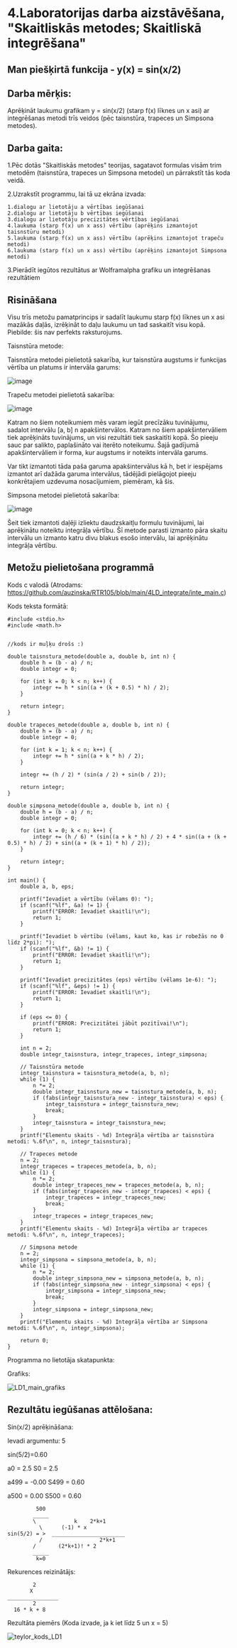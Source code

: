 # 4.Laboratorijas darba aizstāvēšana, "Skaitliskās metodes; Skaitliskā integrēšana"


## Man piešķirtā funkcija - y(x) = sin(x/2)


## Darba mērķis:

Aprēķināt laukumu grafikam y = sin(x/2) (starp f(x) līknes un x asi) ar integrēšanas metodi trīs veidos (pēc taisnstūra, trapeces un Simpsona metodes).

## Darba gaita:

1.Pēc dotās "Skaitliskās metodes" teorijas, sagatavot formulas visām trim metodēm (taisnstūra, trapeces un Simpsona metodei) un pārrakstīt tās koda veidā.

2.Uzrakstīt programmu, lai tā uz ekrāna izvada:

    1.dialogu ar lietotāju a vērtības iegūšanai
    2.dialogu ar lietotāju b vērtības iegūšanai
    3.dialogu ar lietotāju precizitātes vērtības iegūšanai
    4.laukuma (starp f(x) un x ass) vērtību (aprēķins izmantojot taisnstūru metodi)
    5.laukuma (starp f(x) un x ass) vērtību (aprēķins izmantojot trapeču metodi)
    6.laukuma (starp f(x) un x ass) vērtību (aprēķins izmantojot Simpsona metodi)


3.Pierādīt iegūtos rezultātus ar Wolframalpha grafiku un integrēšanas rezultātiem

## Risināšana

Visu trīs metožu pamatprincips ir sadalīt laukumu starp f(x) līknes un x asi mazākās daļās, izrēķināt to daļu laukumu un tad saskaitīt visu kopā. Piebilde: šis nav perfekts raksturojums.

Taisnstūra metode:

Taisnstūra metodei pielietotā sakarība, kur taisnstūra augstums ir funkcijas vērtība un platums ir intervāla garums:

![image](https://github.com/auzinska/RTR105/assets/50238747/5b178a5a-2f1a-45e9-a25d-01a40c699312)

Trapeču metodei pielietotā sakarība:

![image](https://github.com/auzinska/RTR105/assets/50238747/7c68db0c-3586-4c47-81a6-8c0dd05163dc)

Katram no šiem noteikumiem mēs varam iegūt precīzāku tuvinājumu, sadalot intervālu [a, b] n apakšintervālos. Katram no šiem apakšintervāliem tiek aprēķināts tuvinājums, un visi rezultāti tiek saskaitīti kopā. Šo pieeju sauc par salikto, paplašināto vai iterēto noteikumu. Šajā gadījumā apakšintervāliem ir forma, kur augstums ir noteikts intervāla garums.

Var tikt izmantoti tāda paša garuma apakšintervālus kā h, bet ir iespējams izmantot arī dažāda garuma intervālus, tādējādi pielāgojot pieeju konkrētajiem uzdevuma nosacījumiem, piemēram, kā šis. 

Simpsona metodei pielietotā sakarība:


![image](https://github.com/auzinska/RTR105/assets/50238747/4c10329d-ee2d-4edb-bc70-eda3f23edb00)


Šeit tiek izmantoti daļēji izliektu daudzskaitļu formulu tuvinājumi, lai aprēķinātu noteiktu integrāļa vērtību. Šī metode parasti izmanto pāra skaitu intervālu un izmanto katru divu blakus esošo intervālu, lai aprēķinātu integrāļa vērtību.

## Metožu pielietošana programmā

Kods c valodā (Atrodams: https://github.com/auzinska/RTR105/blob/main/4LD_integrate/inte_main.c)

Kods teksta formātā:
```
#include <stdio.h>
#include <math.h>


//kods ir muļķu drošs :)

double taisnstura_metode(double a, double b, int n) {
    double h = (b - a) / n;
    double integr = 0;

    for (int k = 0; k < n; k++) {
        integr += h * sin((a + (k + 0.5) * h) / 2);
    }

    return integr;
}

double trapeces_metode(double a, double b, int n) {
    double h = (b - a) / n;
    double integr = 0;

    for (int k = 1; k < n; k++) {
        integr += h * sin((a + k * h) / 2);
    }

    integr += (h / 2) * (sin(a / 2) + sin(b / 2));

    return integr;
}

double simpsona_metode(double a, double b, int n) {
    double h = (b - a) / n;
    double integr = 0;

    for (int k = 0; k < n; k++) {
        integr += (h / 6) * (sin((a + k * h) / 2) + 4 * sin((a + (k + 0.5) * h) / 2) + sin((a + (k + 1) * h) / 2));
    }

    return integr;
}

int main() {
    double a, b, eps;

    printf("Ievadiet a vērtību (vēlams 0): ");
    if (scanf("%lf", &a) != 1) {
        printf("ERROR: Ievadiet skaitli!\n");
        return 1;
    }

    printf("Ievadiet b vērtību (vēlams, kaut ko, kas ir robežās no 0 līdz 2*pi): ");
    if (scanf("%lf", &b) != 1) {
        printf("ERROR: Ievadiet skaitli!\n");
        return 1;
    }

    printf("Ievadiet precizitātes (eps) vērtību (vēlams 1e-6): ");
    if (scanf("%lf", &eps) != 1) {
        printf("ERROR: Ievadiet skaitli!\n");
        return 1;
    }

    if (eps <= 0) {
        printf("ERROR: Precizitātei jābūt pozitīvai!\n");
        return 1;
    }

    int n = 2;
    double integr_taisnstura, integr_trapeces, integr_simpsona;

    // Taisnstūra metode
    integr_taisnstura = taisnstura_metode(a, b, n);
    while (1) {
        n *= 2;
        double integr_taisnstura_new = taisnstura_metode(a, b, n);
        if (fabs(integr_taisnstura_new - integr_taisnstura) < eps) {
            integr_taisnstura = integr_taisnstura_new;
            break;
        }
        integr_taisnstura = integr_taisnstura_new;
    }
    printf("Elementu skaits - %d) Integrāļa vērtība ar taisnstūra metodi: %.6f\n", n, integr_taisnstura);

    // Trapeces metode
    n = 2;
    integr_trapeces = trapeces_metode(a, b, n);
    while (1) {
        n *= 2;
        double integr_trapeces_new = trapeces_metode(a, b, n);
        if (fabs(integr_trapeces_new - integr_trapeces) < eps) {
            integr_trapeces = integr_trapeces_new;
            break;
        }
        integr_trapeces = integr_trapeces_new;
    }
    printf("Elementu skaits - %d) Integrāļa vērtība ar trapeces metodi: %.6f\n", n, integr_trapeces);

    // Simpsona metode
    n = 2;
    integr_simpsona = simpsona_metode(a, b, n);
    while (1) {
        n *= 2;
        double integr_simpsona_new = simpsona_metode(a, b, n);
        if (fabs(integr_simpsona_new - integr_simpsona) < eps) {
            integr_simpsona = integr_simpsona_new;
            break;
        }
        integr_simpsona = integr_simpsona_new;
    }
    printf("Elementu skaits - %d) Integrāļa vērtība ar Simpsona metodi: %.6f\n", n, integr_simpsona);

    return 0;
}
```
Programma no lietotāja skatapunkta:

Grafiks:

![LD1_main_grafiks](https://github.com/auzinska/RTR105/assets/50238747/55ca2afb-8dcd-4d8e-b8ab-011ff96bcfa3)

## Rezultātu iegūšanas attēlošana:

Sin(x/2) aprēķināšana:

Ievadi argumentu: 5

sin(5/2)=0.60

a0 = 2.5 
S0 = 2.5

a499 = -0.00
S499 = 0.60

a500 = 0.00
S500 = 0.60
```         
         500
        _____
        \            k    2*k+1 
          \      (-1) * x
sin(5/2) = >  _______________________
          /                  2*k+1
        /       (2*k+1)! * 2
        _____
         k=0
```
Rekurences reizinātājs: 
```
        2
       X
________________
        2
  16 * k + 8
```
Rezultāta piemērs (Koda izvade, ja k iet līdz 5 un x = 5)

![teylor_kods_LD1](https://github.com/auzinska/RTR105/assets/50238747/fead361d-c57a-423b-bcc6-357e1c07b8d4)
